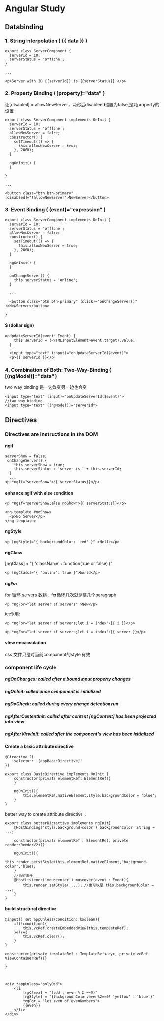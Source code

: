 # Angular Study

## Databinding
### 1. String Interpolation ( {{ data }} )

```
export class ServerComponent {
  serverId = 10;
  serverStatus = 'offline';
}

...

<p>Server with ID {{serverId}} is {{serverStatus}} </p>

```
### 2. Property Binding ( [property]="data" )

让[disabled] = allowNewServer，两秒后disableed设置为false,是对property的设置
```
export class ServerComponent implements OnInit {
  serverId = 10;
  serverStatus = 'offline';
  allowNewServer = false;
  constructor() {
    setTimeout(() => {
      this.allowNewServer = true;
    }, 2000);
  }

  ngOnInit() {
  }

}

...

<button class="btn btn-primary" [disabled]="!allowNewServer">NewServer</button>

```

### 3. Event Binding ( (event)="expression" )
```
export class ServerComponent implements OnInit {
  serverId = 10;
  serverStatus = 'offline';
  allowNewServer = false;
  constructor() {
    setTimeout(() => {
      this.allowNewServer = true;
    }, 2000);
  }

  ngOnInit() {
  }

  onChangeServer() {
    this.serverStatus = 'online';
  }
  
  ...
  
  <button class="btn btn-primary" (click)="onChangeServer()" )>NewServer</button>

}

```
#### $ (dollar sign) 
```
onUpdateServerId(event: Event) {
    this.serverId = (<HTMLInputElement>event.target).value;
  }
  ...
  <input type="text" (input)="onUpdateServerId($event)">
  <p>{{ serverId }}</p>
```


### 4. Combination of Both: Two-Way-Binding ( [(ngModel)]="data" )
two way binding 是一边改变另一边也会变
```
<input type="text" (input)="onUpdateServerId($event)">
//two way binding
<input type="text" [(ngModel)]="serverId">
```
## Directives
### Directives are instructions in the DOM
#### ngif
```
serverShow = false;
 onChangeServer() {
    this.serverShow = true;
    this.serverStatus = 'server is ' + this.serverId;
  }
  ...
<p *ngIf="serverShow">{{ serverStatus}}</p>

```
#### enhance  ngif with else condition
```
<p *ngIf="serverShow;else noShow">{{ serverStatus}}</p>

<ng-template #noShow>
  <p>No Server</p>
</ng-template>
```
#### ngStyle
```
<p [ngStyle]="{ backgroundColor: 'red' }" >Hello</p>
```

#### ngClass
[ngClass] = "{ 'className' : function(true or false) }"
```
<p [ngClass]="{ 'online': true }">World</p>
```
#### ngFor
for 循环 servers 数组，for循环几次就创建几个paragraph
```
<p *ngFor="let server of servers" >New</p>
```
let作用:
```
<p *ngFor="let server of servers;let i = index">{{ i }}</p>

<p *ngFor="let server of servers;let i = index">{{ server }}</p>
```

#### view encapsulation
css 文件只是对当前component的style 有效

### component life cycle 

##### ngOnChanges: called after a bound input property changes
##### ngOnInit: called once component is initialized
##### ngDoCheck: called during every change detection run
##### ngAfterContentInit: called after content [ngContent] has been projected into view
##### ngAfterViewInit: called after the component's view has been initialized

#### Create a basic attribute directive

```
@Directive ({
    selector: '[appBasicDirective]'
})

export class BasicDirective implements OnInit {
    constructor(private elementRef: ElementRef){
    }
    
    ngOnInit(){
        this.elementRef.nativeElement.style.backgroundColor = 'blue';
    }
}
```

better way to create attribute directive ： 

```
export class betterDicrective implements ngInit{
    @HostBinding('style.background-color') backgroudnColor :string = ...;
    
    constructor(private elementRef : ElementRef, privete render:RenderV2){}
    
    ngOnInit(){
        this.render.setstStyle(this.elementRef.nativeElement,'background-color','blue);
    }
    //监听事件
    @HostListener('mouseenter') moseover(event : Event){
        this.render.setStyle(....); //也可以是 this.backgroundColor = ...;
    }
}
```
#### build structural directive

```
@input() set appUnless(condition: boolean){
    if(!condition){
        this.vcRef.createEmbeddedView(this.templateRef);
    }else{
        this.vcRef.clear();
    }
}

constructor(private templateRef : TemplateRef<any>, private vcRef: ViewContainerRef){}

} 



<div *appUnless="onlyOdd">
    <li
        [ngClass] = "{odd : even % 2 ==0}"
        [ngStyle] = "{backgroudnColor:even%2==0? 'yellow' : 'blue'}"
        *ngFor = "let even of evenNumbers">
        {{even}} 
    </li>
</div>
    
```
